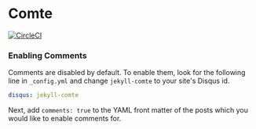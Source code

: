 # Comte

[![CircleCI](https://circleci.com/gh/mughieams/comte.svg?style=svg)](https://circleci.com/gh/mughieams/comte)

### Enabling Comments
Comments are disabled by default. To enable them, look for the following line in `_config.yml` and change `jekyll-comte` to your site's Disqus id.

```yml
disqus: jekyll-comte
```

Next, add `comments: true` to the YAML front matter of the posts which you would like to enable comments for.
